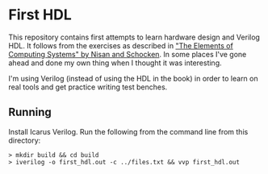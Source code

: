 # First HDL

This repository contains first attempts to learn hardware design and Verilog HDL. It follows from the exercises as described in ["The Elements of Computing Systems" by Nisan and Schocken](https://www.nand2tetris.org). In some places I've gone ahead and done my own thing when I thought it was interesting.

I'm using Verilog (instead of using the HDL in the book) in order to learn on real tools and get practice writing test benches.

## Running

Install Icarus Verilog. Run the following from the command line from this directory:

```
> mkdir build && cd build
> iverilog -o first_hdl.out -c ../files.txt && vvp first_hdl.out
```